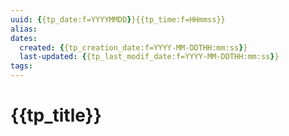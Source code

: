 ```yaml
---
uuid: {{tp_date:f=YYYYMMDD}}{{tp_time:f=HHmmss}}
alias: 
dates:
  created: {{tp_creation_date:f=YYYY-MM-DDTHH:mm:ss}}
  last-updated: {{tp_last_modif_date:f=YYYY-MM-DDTHH:mm:ss}}
tags:
---
```


# {{tp_title}}
